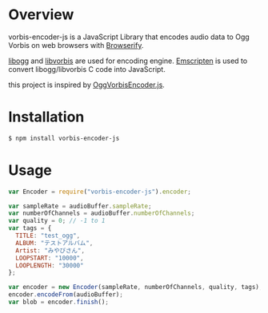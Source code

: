 # Overview

vorbis-encoder-js is a JavaScript Library that encodes audio data to Ogg Vorbis on web browsers with [Browserify](http://browserify.org/).

[libogg](https://xiph.org/ogg/) and [libvorbis](https://xiph.org/vorbis/) are used for encoding engine. [Emscripten](http://emscripten.org/) is used to convert libogg/libvorbis C code into JavaScript.

this project is inspired by [OggVorbisEncoder.js](https://github.com/higuma/ogg-vorbis-encoder-js).

# Installation

```Bash
$ npm install vorbis-encoder-js
```

# Usage

```JavaScript
var Encoder = require("vorbis-encoder-js").encoder;

var sampleRate = audioBuffer.sampleRate;
var numberOfChannels = audioBuffer.numberOfChannels;
var quality = 0; // -1 to 1
var tags = {
  TITLE: "test_ogg",
  ALBUM: "テストアルバム",
  Artist: "みやびさん",
  LOOPSTART: "10000",
  LOOPLENGTH: "30000"
};

var encoder = new Encoder(sampleRate, numberOfChannels, quality, tags);
encoder.encodeFrom(audioBuffer);
var blob = encoder.finish();
```

